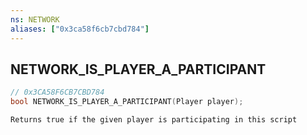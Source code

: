 ```yaml
---
ns: NETWORK
aliases: ["0x3ca58f6cb7cbd784"]
---
```

## NETWORK_IS_PLAYER_A_PARTICIPANT

```c
// 0x3CA58F6CB7CBD784
bool NETWORK_IS_PLAYER_A_PARTICIPANT(Player player);
```

```
Returns true if the given player is participating in this script
```
